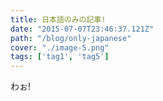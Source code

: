```yaml
---
title: 日本語のみの記事!
date: "2015-07-07T23:46:37.121Z"
path: "/blog/only-japanese"
cover: "./image-5.png"
tags: ['tag1', 'tag5']
---
```


わぉ!